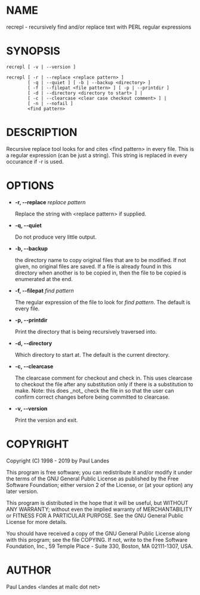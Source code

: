 # NAME

recrepl - recursively find and/or replace text with PERL regular expressions

# SYNOPSIS

    recrepl [ -v | --version ]

    recrepl [ -r | --replace <replace pattern> ]
            [ -q | --quiet ] [ -b | --backup <directory> ]
            [ -f | --filepat <file pattern> ] [ -p | --printdir ]
            [ -d | --directory <directory to start> ] |
            [ -c | --clearcase <clear case checkout comment> ] |
            [ -n | --nofail ]
            <find pattern>

# DESCRIPTION

Recursive replace tool looks for and cites &lt;find pattern> in
every file.  This is a regular expression (can be just a string).  This
string is replaced in every occurance if -r is used.

# OPTIONS

- **-r, --replace** _replace pattern_

    Replace the string with &lt;replace pattern> if supplied.

- **-q, --quiet**

    Do not produce very little output.

- **-b, --backup**

    the directory name to copy original files that are to be modified.  If not
    given, no original files are saved.  If a file is already found in this
    directory when another is to be copied in, then the file to be copied is
    enumerated at the end.

- **-f, --filepat** _find pattern_

    The regular expression of the file to look for _find pattern_.  The default is
    every file.

- **-p, --printdir**

    Print the directory that is being recursively traversed into.

- **-d, --directory**

    Which directory to start at.  The default is the current directory.

- **-c, --clearcase**

    The clearcase comment for checkout and check in.
    This uses clearcase to checkout the file after any substitution
    only if there is a substitution to make.  Note: this does \_not\_
    check the file in so that the user can confirm correct changes
    before being committed to clearcase.

- **-v, --version**

    Print the version and exit.

# COPYRIGHT

Copyright (C) 1998 - 2019 by Paul Landes

This program is free software; you can redistribute it and/or modify
it under the terms of the GNU General Public License as published by
the Free Software Foundation; either version 2 of the License, or
(at your option) any later version.

This program is distributed in the hope that it will be useful,
but WITHOUT ANY WARRANTY; without even the implied warranty of
MERCHANTABILITY or FITNESS FOR A PARTICULAR PURPOSE.  See the
GNU General Public License for more details.

You should have received a copy of the GNU General Public License
along with this program; see the file COPYING.  If not, write to the
Free Software Foundation, Inc., 59 Temple Place - Suite 330,
Boston, MA 02111-1307, USA.

# AUTHOR

Paul Landes &lt;landes at mailc dot net>
